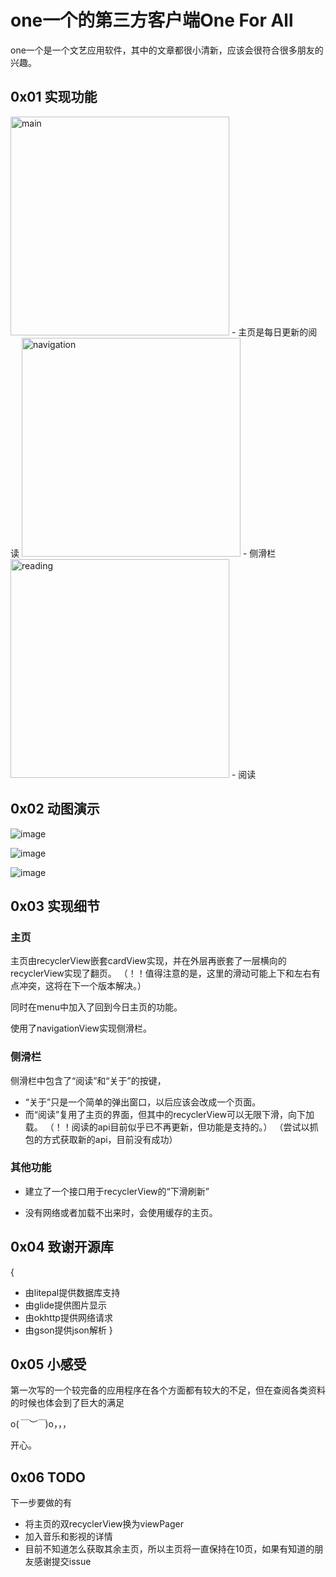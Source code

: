 # one一个的第三方客户端One For All

one一个是一个文艺应用软件，其中的文章都很小清新，应该会很符合很多朋友的兴趣。

## 0x01 实现功能
<img src="https://github.com/yjosx/OneForAll/blob/master/screenshoots/Screenshot_1550974397.png" alt="main"  width="350">
- 主页是每日更新的阅读

<img src="https://github.com/yjosx/OneForAll/blob/master/screenshoots/Screenshot_1550974500.png" alt="navigation"  width="350">
- 侧滑栏

<img src="https://github.com/yjosx/OneForAll/blob/master/screenshoots/Screenshot_1550974514.png" alt="reading"  width="350">
- 阅读

## 0x02 动图演示

![image](https://github.com/yjosx/OneForAll/blob/master/screenshoots/TIM%E5%9B%BE%E7%89%8720190224110437.gif)

![image](https://github.com/yjosx/OneForAll/blob/master/screenshoots/TIM%E5%9B%BE%E7%89%8720190224110447.gif)

![image](https://github.com/yjosx/OneForAll/blob/master/screenshoots/TIM%E5%9B%BE%E7%89%8720190224110453.gif)

## 0x03 实现细节

### 主页

主页由recyclerView嵌套cardView实现，并在外层再嵌套了一层横向的recyclerView实现了翻页。
（！！值得注意的是，这里的滑动可能上下和左右有点冲突，这将在下一个版本解决。）

同时在menu中加入了回到今日主页的功能。

使用了navigationView实现侧滑栏。

### 侧滑栏

侧滑栏中包含了“阅读”和“关于”的按键，

- “关于”只是一个简单的弹出窗口，以后应该会改成一个页面。
- 而“阅读”复用了主页的界面，但其中的recyclerView可以无限下滑，向下加载。
  （！！阅读的api目前似乎已不再更新，但功能是支持的。）
  （尝试以抓包的方式获取新的api，目前没有成功）

### 其他功能

- 建立了一个接口用于recyclerView的“下滑刷新”

- 没有网络或者加载不出来时，会使用缓存的主页。

## 0x04 致谢开源库

{
- 由litepal提供数据库支持
- 由glide提供图片显示
- 由okhttp提供网络请求
- 由gson提供json解析
}

## 0x05 小感受

第一次写的一个较完备的应用程序在各个方面都有较大的不足，但在查阅各类资料的时候也体会到了巨大的满足

o(*￣︶￣*)o，，，

开心。
## 0x06 TODO

下一步要做的有
- 将主页的双recyclerView换为viewPager
- 加入音乐和影视的详情
- 目前不知道怎么获取其余主页，所以主页将一直保持在10页，如果有知道的朋友感谢提交issue
